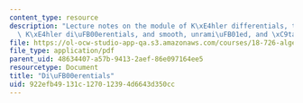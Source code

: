 ```yaml
---
content_type: resource
description: "Lecture notes on the module of K\xE4hler differentials, the sheaf of\
  \ K\xE4hler di\uFB00erentials, and smooth, unrami\uFB01ed, and \xC9tale morphisms."
file: https://ol-ocw-studio-app-qa.s3.amazonaws.com/courses/18-726-algebraic-geometry-spring-2009/922efb49131c127012394d6643d350cc_MIT18_726s09_lec13_differentials.pdf
file_type: application/pdf
parent_uid: 48634407-a57b-9413-2aef-86e097164ee5
resourcetype: Document
title: "Di\uFB00erentials"
uid: 922efb49-131c-1270-1239-4d6643d350cc
---
```


